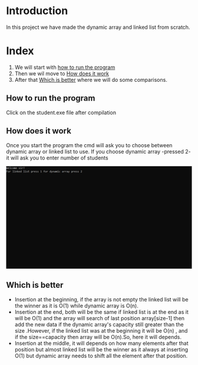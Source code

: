 # Introduction
In this project we have made the dynamic array and linked list from scratch.

# Index 
1. We will start with [how to run the program](#How-to-run-the-program)
2. Then we wil move to [How does it work](#How-does-it-work)
3. After that [Which is better](#Which-is-better) where we will do some comparisons.


## How to run the program
Click on the student.exe file after compilation

## How does it work
Once you start the program the cmd will ask you to choose between dynamic array or linked list to use.
If you choose dynamic array -pressed 2- it will ask you to enter number of students


![start](screenshots/start.gif)

## Which is better
 * Insertion at the beginning, if the array is not empty the linked list will be the winner as it is O(1) while dynamic array is O(n).
 * Insertion at the end, both will be the same if linked list is at the end as it will be O(1) and the array will search of last position array[size-1] then add the new data if      the dynamic array's capacity still greater than the size .However, if the linked list was at the beginning it will be O(n) , and if the size==capacity then array will be       O(n).So, here it will depends.
 * Insertion at the middle, it will depends on how many elements after that position but almost linked list will be the winner as it always at inserting O(1) but dynamic array needs to shift all the element after that position.
